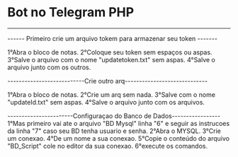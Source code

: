 # Bot no Telegram PHP


----------------------------------------------------------------------
------ Primeiro crie um arquivo tokem para armazenar seu token -------

1°Abra o bloco de notas.
2°Coloque seu token sem espaços ou aspas.
3°Salve o arquivo com o nome "updatetoken.txt" sem aspas.
4°Salve o arquivo junto com os outros.

---------------------------Crie outro arq-----------------------------

1°Abra o bloco de notas.
2°Crie um arq sem nada.
3°Salve com o nome "updateId.txt" sem aspas.
4°Salve o arquivo junto com os arquivos.

-----------------------Configuraçao do Banco de Dados-----------------
1°Mas primeiro vai ate o arquivo "BD Mysql" linha "6" e seguir as instrucoes
 da linha "7" caso seu BD tenha usuario e senha.
2°Abra o MYSQL.
3°Crie um conexao.
4°De um nome a sua conexao.
5°Copie o conteúdo do arquivo "BD_Script" cole no editor da sua conexao.
6°execute os comandos.

